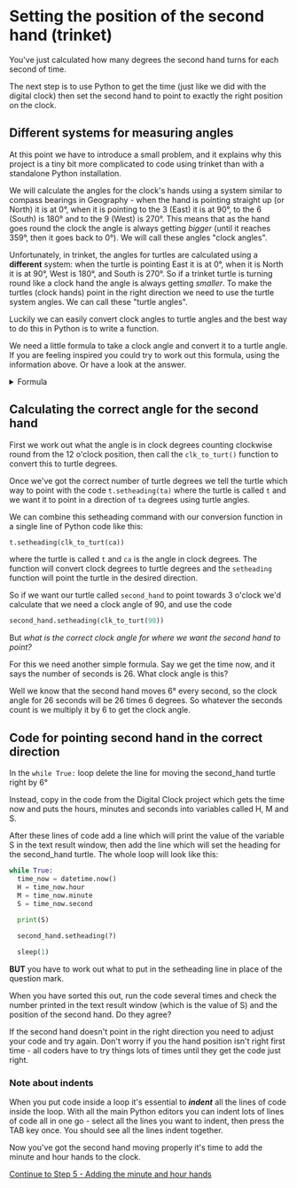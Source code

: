 # Setting the position of the second hand (trinket)

You've just calculated how many degrees the second hand turns for each second of time.

The next step is to use Python to get the time (just like we did with the digital clock) then set the second hand to point to exactly the right position on the clock.

## Different systems for measuring angles

At this point we have to introduce a small problem, and it explains why this project is a tiny bit more complicated to code using trinket than with a standalone Python installation.

We will calculate the angles for the clock's hands using a system similar to compass bearings in Geography - when the hand is pointing straight up (or North) it is at 0°, when it is pointing to the 3 (East) it is at 90°, to the 6 (South) is 180° and to the 9 (West) is 270°. This means that as the hand goes round the clock the angle is always getting *bigger* (until it reaches 359°, then it goes back to 0°). We will call these angles "clock angles".

Unfortunately, in trinket, the angles for turtles are calculated using a **different** system: when the turtle is pointing East it is at 0°, when it is North it is at 90°, West is 180°, and South is 270°. So if a trinket turtle is turning round like a clock hand the angle is always getting *smaller*. To make the turtles (clock hands) point in the right direction we need to use the turtle system angles. We can call these "turtle angles".

Luckily we can easily convert clock angles to turtle angles and the best way to do this in Python is to write a function.

We need a little formula to take a clock angle and convert it to a turtle angle. If you are feeling inspired you could try to work out this formula, using the information above. Or have a look at the answer.

<details><summary>Formula</summary>

The formula for taking a clock angle and converting it to a turtle angle is

```python
turtle_angle = 90 - clock_angle
```

Notice that this formula will sometimes give a negative answer. That's ok, because Python turtles don't mind if they are asked to point in a negative direction. A negative angle means you start at zero and go the opposite direction to normal. If you start at 0° and turn forwards by 90°, you can see that is exactly the same as starting at 0° and going in the opposite direction to -270°.

We can put this formula into a Python function like this:

```python
def clk_to_turt(ang):
    return 90 - ang
```

This function should be put into your code just *before* the ```while True:``` loop.

When we call this function we put a number of degrees inside the brackets - this will be the clock angle. The function then sends back the angle converted to a turtle angle.

</details>

## Calculating the correct angle for the second hand

First we work out what the angle is in clock degrees counting clockwise round from the 12 o'clock position, then call the ```clk_to_turt()``` function to convert this to turtle degrees.

Once we've got the correct number of turtle degrees we tell the turtle which way to point with the code ```t.setheading(ta)``` where the turtle is called ```t``` and we want it to point in a direction of ```ta``` degrees using turtle angles.

We can combine this setheading command with our conversion function in a single line of Python code like this:

```python
t.setheading(clk_to_turt(ca))
```

where the turtle is called ```t``` and ```ca``` is the angle in clock degrees. The function will convert clock degrees to turtle degrees and the ```setheading``` function will point the turtle in the desired direction.

So if we want our turtle called ```second_hand``` to point towards 3 o'clock we'd calculate that we need a clock angle of 90, and use the code

```python
second_hand.setheading(clk_to_turt(90))
```

But *what is the correct clock angle for where we want the second hand to point?*

For this we need another simple formula. Say we get the time now, and it says the number of seconds is 26. What clock angle is this?

Well we know that the second hand moves 6° every second, so the clock angle for 26 seconds will be 26 times 6 degrees. So whatever the seconds count is we multiply it by 6 to get the clock angle.

## Code for pointing second hand in the correct direction

In the ```while True:``` loop delete the line for moving the second_hand turtle right by 6°

Instead, copy in the code from the Digital Clock project which gets the time now and puts the hours, minutes and seconds into variables called H, M and S.

After these lines of code add a line which will print the value of the variable S in the text result window, then add the line which will set the heading for the second_hand turtle. The whole loop will look like this:

```python
while True:
  time_now = datetime.now()
  H = time_now.hour
  M = time_now.minute
  S = time_now.second

  print(S)
  
  second_hand.setheading(?)

  sleep(1)
```

**BUT** you have to work out what to put in the setheading line in place of the question mark.

When you have sorted this out, run the code several times and check the number printed in the text result window (which is the value of S) and the position of the second hand. Do they agree?

If the second hand doesn't point in the right direction you need to adjust your code and try again. Don't worry if you the hand position isn't right first time - all coders have to try things lots of times until they get the code just right.

### Note about indents

When you put code inside a loop it's essential to **_indent_** all the lines of code inside the loop. With all the main Python editors you can indent lots of lines of code all in one go - select all the lines you want to indent, then press the TAB key once. You should see all the lines indent together.

Now you've got the second hand moving properly it's time to add the minute and hour hands to the clock.

[Continue to Step 5 - Adding the minute and hour hands](../Step5-Adding-minute-and-hour-hands/README_trinket.md)



